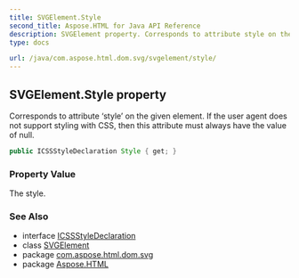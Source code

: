 ```yaml
---
title: SVGElement.Style
second_title: Aspose.HTML for Java API Reference
description: SVGElement property. Corresponds to attribute style on the given element. If the user agent does not support styling with CSS then this attribute must always have the value of null
type: docs

url: /java/com.aspose.html.dom.svg/svgelement/style/
---
```

## SVGElement.Style property

Corresponds to attribute ‘style’ on the given element. If the user agent does not support styling with CSS, then this attribute must always have the value of null.

```java
public ICSSStyleDeclaration Style { get; }
```

### Property Value

The style.

### See Also

* interface [ICSSStyleDeclaration](../../../com.aspose.html.dom.css/icssstyledeclaration/)
* class [SVGElement](../)
* package [com.aspose.html.dom.svg](../../../com.aspose.html.dom.svg/)
* package [Aspose.HTML](../../../)
